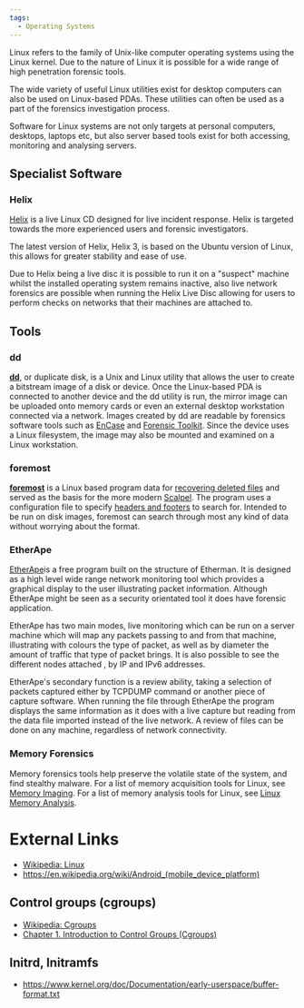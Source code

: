 ```yaml
---
tags:
  - Operating Systems
---
```

Linux refers to the family of Unix-like computer operating systems using
the Linux kernel. Due to the nature of Linux it is possible for a wide
range of high penetration forensic tools.

The wide variety of useful Linux utilities exist for desktop computers
can also be used on Linux-based PDAs. These utilities can often be used
as a part of the forensics investigation process.

Software for Linux systems are not only targets at personal computers,
desktops, laptops etc, but also server based tools exist for both
accessing, monitoring and analysing servers.

## Specialist Software

### Helix

[Helix](https://www.e-fense.com/h3-enterprise.php) is a live Linux CD
designed for live incident response. Helix is targeted towards the more
experienced users and forensic investigators.

The latest version of Helix, Helix 3, is based on the Ubuntu version of
Linux, this allows for greater stability and ease of use.

Due to Helix being a live disc it is possible to run it on a "suspect"
machine whilst the installed operating system remains inactive, also
live network forensics are possible when running the Helix Live Disc
allowing for users to perform checks on networks that their machines are
attached to.

## Tools

### dd

**[dd](dd.md)**, or duplicate disk, is a Unix and Linux utility that allows the
user to create a bitstream image of a disk or device. Once the Linux-based PDA
is connected to another device and the dd utility is run, the mirror image can
be uploaded onto memory cards or even an external desktop workstation connected
via a network. Images created by dd are readable by forensics software tools
such as [EnCase](encase.md) and [Forensic Toolkit](forensic_toolkit.md). Since
the device uses a Linux filesystem, the image may also be mounted and examined
on a Linux workstation.

### foremost

**[foremost](foremost.md)** is a Linux based program data for
[recovering deleted files](recovering_deleted_data.md) and
served as the basis for the more modern [Scalpel](scalpel.md).
The program uses a configuration file to specify [headers and
footers](file_formats.md) to search for. Intended to be run on
disk images, foremost can search through most any kind of data without
worrying about the format.

### EtherApe

[EtherApe](https://etherape.sourceforge.io/)is a free program built on
the structure of Etherman. It is designed as a high level wide range
network monitoring tool which provides a graphical display to the user
illustrating packet information. Although EtherApe might be seen as a
security orientated tool it does have forensic application.

EtherApe has two main modes, live monitoring which can be run on a
server machine which will map any packets passing to and from that
machine, illustrating with colours the type of packet, as well as by
diameter the amount of traffic that type of packet brings. It is also
possible to see the different nodes attached , by IP and IPv6 addresses.

EtherApe's secondary function is a review ability, taking a selection of
packets captured either by TCPDUMP command or another piece of capture
software. When running the file through EtherApe the program displays
the same information as it does with a live capture but reading from the
data file imported instead of the live network. A review of files can be
done on any machine, regardless of network connectivity.

### Memory Forensics

Memory forensics tools help preserve the volatile state of the system,
and find stealthy malware. For a list of memory acquisition tools for
Linux, see [Memory Imaging](memory_imaging.md). For
a list of memory analysis tools for Linux, see [Linux Memory
Analysis](linux_memory_analysis.md).

# External Links

* [Wikipedia: Linux](https://en.wikipedia.org/wiki/Linux)
* <https://en.wikipedia.org/wiki/Android_(mobile_device_platform)>

## Control groups (cgroups)

* [Wikipedia: Cgroups](https://en.wikipedia.org/wiki/Cgroups)
* [Chapter 1. Introduction to Control Groups (Cgroups)](https://access.redhat.com/documentation/en-us/red_hat_enterprise_linux/6/html/resource_management_guide/ch01)

## Initrd, Initramfs

* <https://www.kernel.org/doc/Documentation/early-userspace/buffer-format.txt>
